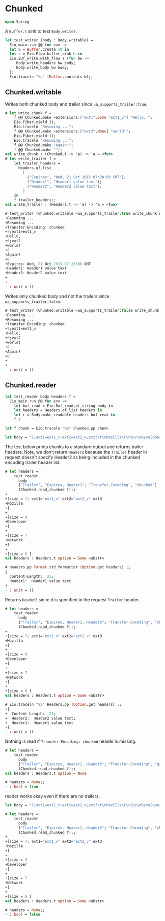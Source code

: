 # Chunked

```ocaml
open Spring
```

A `Buffer.t` sink to test `Body.writer`.

```ocaml
let test_writer (body : Body.writable) =
  Eio_main.run @@ fun env ->
  let b = Buffer.create 10 in
  let s = Eio.Flow.buffer_sink b in
  Eio.Buf_write.with_flow s (fun bw ->
     Body.write_headers bw body;
     Body.write_body bw body;
  );
  Eio.traceln "%s" (Buffer.contents b);;
```

## Chunked.writable

Writes both chunked body and trailer since `ua_supports_trailer:true`.

```ocaml
# let write_chunk f =
    f @@ Chunked.make ~extensions:["ext1",Some "ext1_v"] "Hello, ";
    Eio.Fiber.yield ();
    Eio.traceln "Resuming ...";
    f @@ Chunked.make ~extensions:["ext2",None] "world!";
    Eio.Fiber.yield ();
    Eio.traceln "Resuming ...";
    f @@ Chunked.make "Again!";
    f @@ Chunked.make "";;
val write_chunk : (Chunked.t -> 'a) -> 'a = <fun>
# let write_trailer f =
    let trailer_headers =
      Headers.of_list
        [
          ("Expires", "Wed, 21 Oct 2015 07:28:00 GMT");
          ("Header1", "Header1 value text");
          ("Header2", "Header2 value text");
        ]
    in
    f trailer_headers;;
val write_trailer : (Headers.t -> 'a) -> 'a = <fun>

# test_writer (Chunked.writable ~ua_supports_trailer:true write_chunk write_trailer) ;;
+Resuming ...
+Resuming ...
+Transfer-Encoding: chunked
+7;ext1=ext1_v
+Hello, 
+6;ext2
+world!
+6
+Again!
+0
+Expires: Wed, 21 Oct 2015 07:28:00 GMT
+Header1: Header1 value text
+Header2: Header2 value text
+
+
- : unit = ()
```

Writes only chunked body and not the trailers since `ua_supports_trailer:false`.

```ocaml
# test_writer (Chunked.writable ~ua_supports_trailer:false write_chunk write_trailer) ;;
+Resuming ...
+Resuming ...
+Transfer-Encoding: chunked
+7;ext1=ext1_v
+Hello, 
+6;ext2
+world!
+6
+Again!
+0
+
+
- : unit = ()
```

## Chunked.reader

```ocaml
let test_reader body headers f =
  Eio_main.run @@ fun env ->
    let buf_read = Eio.Buf_read.of_string body in
    let headers = Headers.of_list headers in
    let r = Body.make_readable headers buf_read in
    f r

let f chunk = Eio.traceln "%a" Chunked.pp chunk

let body = "7;ext1=ext1_v;ext2=ext2_v;ext3\r\nMozilla\r\n9\r\nDeveloper\r\n7\r\nNetwork\r\n0\r\nHeader2: Header2 value text\r\nHeader1: Header1 value text\r\nExpires: Wed, 21 Oct 2015 07:28:00 GMT\r\n\r\n"
```

The test below prints chunks to a standard output and returns trailer headers. Note, we don't return `Header2` 
because the `Trailer` header in request doesn't specify Header2 as being included in the chunked encoding trailer
header list.

```ocaml
# let headers = 
    test_reader
      body
      ["Trailer", "Expires, Header1"; "Transfer-Encoding", "chunked"]
      (Chunked.read_chunked f);;
+
+[size = 7; ext1="ext1_v" ext2="ext2_v" ext3
+Mozilla
+]
+
+[size = 9
+Developer
+]
+
+[size = 7
+Network
+]
+
+[size = 0 ]
val headers : Headers.t option = Some <abstr>

# Headers.pp Format.std_formatter (Option.get headers) ;;
{
  Content-Length:  23;
  Header1:  Header1 value text
}
- : unit = ()
```

Returns `Header2` since it is specified in the request `Trailer` header.

```ocaml
# let headers = 
    test_reader
      body
      ["Trailer", "Expires, Header1, Header2"; "Transfer-Encoding", "chunked"]
      (Chunked.read_chunked f);;
+
+[size = 7; ext1="ext1_v" ext2="ext2_v" ext3
+Mozilla
+]
+
+[size = 9
+Developer
+]
+
+[size = 7
+Network
+]
+
+[size = 0 ]
val headers : Headers.t option = Some <abstr>

# Eio.traceln "%a" Headers.pp (Option.get headers) ;;
+{
+  Content-Length:  23;
+  Header2:  Header2 value text;
+  Header1:  Header1 value text
+}
- : unit = ()
```

Nothing is read if `Transfer-Encoding: chunked` header is missing.

```ocaml
# let headers = 
    test_reader
      body
      ["Trailer", "Expires, Header1, Header2"; "Transfer-Encoding", "gzip"]
      (Chunked.read_chunked f);;
val headers : Headers.t option = None

# headers = None;;
- : bool = true
```

reader works okay even if there are no trailers.

```ocaml
let body = "7;ext1=ext1_v;ext2=ext2_v;ext3\r\nMozilla\r\n9\r\nDeveloper\r\n7\r\nNetwork\r\n0\r\n\r\n"
```

```ocaml
# let headers = 
    test_reader
      body
      ["Trailer", "Expires, Header1, Header2"; "Transfer-Encoding", "chunked"]
      (Chunked.read_chunked f);;
+
+[size = 7; ext1="ext1_v" ext2="ext2_v" ext3
+Mozilla
+]
+
+[size = 9
+Developer
+]
+
+[size = 7
+Network
+]
+
+[size = 0 ]
val headers : Headers.t option = Some <abstr>

# headers = None;;
- : bool = false
```

